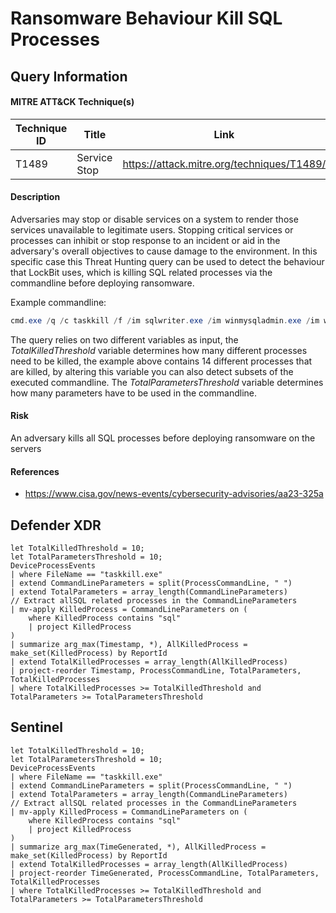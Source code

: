 # Ransomware Behaviour Kill SQL Processes

## Query Information

#### MITRE ATT&CK Technique(s)

| Technique ID | Title    | Link    |
| ---  | --- | --- |
| T1489 | Service Stop | https://attack.mitre.org/techniques/T1489/ |

#### Description
Adversaries may stop or disable services on a system to render those services unavailable to legitimate users. Stopping critical services or processes can inhibit or stop response to an incident or aid in the adversary's overall objectives to cause damage to the environment. In this specific case this Threat Hunting query can be used to detect the behaviour that LockBit uses, which is killing SQL related processes via the commandline before deploying ransomware. 

Example commandline:
```PowerShell
cmd.exe /q /c taskkill /f /im sqlwriter.exe /im winmysqladmin.exe /im w3sqlmgr.exe /im sqlwb.exe /im sqltob.exe /im sqlservr.exe /im sqlserver.exe /im sqlscan.exe /im sqlbrowser.exe /im sqlrep.exe /im sqlmangr.exe /im sqlexp3.exe /im sqlexp2.exe /im sqlex.exe
```

The query relies on two different variables as input, the *TotalKilledThreshold* variable determines how many different processes need to be killed, the example above contains 14 different processes that are killed, by altering this variable you can also detect subsets of the executed commandline. The *TotalParametersThreshold* variable determines how many parameters have to be used in the commandline.

#### Risk
An adversary kills all SQL processes before deploying ransomware on the servers

#### References
- https://www.cisa.gov/news-events/cybersecurity-advisories/aa23-325a

## Defender XDR
```KQL
let TotalKilledThreshold = 10;
let TotalParametersThreshold = 10;
DeviceProcessEvents
| where FileName == "taskkill.exe"
| extend CommandLineParameters = split(ProcessCommandLine, " ")
| extend TotalParameters = array_length(CommandLineParameters)
// Extract allSQL related processes in the CommandLineParameters
| mv-apply KilledProcess = CommandLineParameters on (
    where KilledProcess contains "sql"
    | project KilledProcess
)
| summarize arg_max(Timestamp, *), AllKilledProcess = make_set(KilledProcess) by ReportId
| extend TotalKilledProcesses = array_length(AllKilledProcess)
| project-reorder Timestamp, ProcessCommandLine, TotalParameters, TotalKilledProcesses
| where TotalKilledProcesses >= TotalKilledThreshold and TotalParameters >= TotalParametersThreshold
```
## Sentinel
```KQL
let TotalKilledThreshold = 10;
let TotalParametersThreshold = 10;
DeviceProcessEvents
| where FileName == "taskkill.exe"
| extend CommandLineParameters = split(ProcessCommandLine, " ")
| extend TotalParameters = array_length(CommandLineParameters)
// Extract allSQL related processes in the CommandLineParameters
| mv-apply KilledProcess = CommandLineParameters on (
    where KilledProcess contains "sql"
    | project KilledProcess
)
| summarize arg_max(TimeGenerated, *), AllKilledProcess = make_set(KilledProcess) by ReportId
| extend TotalKilledProcesses = array_length(AllKilledProcess)
| project-reorder TimeGenerated, ProcessCommandLine, TotalParameters, TotalKilledProcesses
| where TotalKilledProcesses >= TotalKilledThreshold and TotalParameters >= TotalParametersThreshold
```
